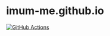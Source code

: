 # imum-me.github.io
[![GitHub Actions](https://github.com/username/username.github.io/workflows/build/badge.svg)](https://github.com/username/username.github.io/actions)
